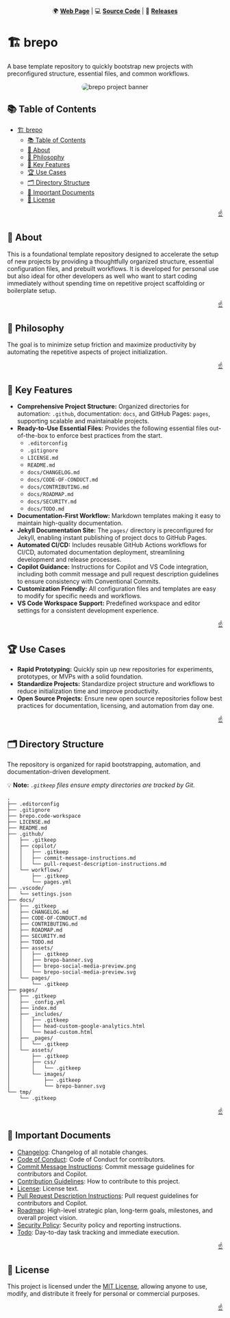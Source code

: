 <!-- markdownlint-disable MD024 MD033 MD041 -->

<a id="top"></a>

<div align=center>

🌍 **[Web Page](https://imfsiddiqui.github.io/brepo)** | 💻 **[Source Code](https://github.com/imfsiddiqui/brepo)** | 🚀 **[Releases](https://github.com/imfsiddiqui/brepo/releases)**

</div>

# 🏗️ brepo

A base template repository to quickly bootstrap new projects with preconfigured structure, essential files, and common workflows.

<div align="center">
  <img
    src="https://raw.githubusercontent.com/imfsiddiqui/brepo/refs/heads/docs/merge-pages-inside-docs/docs/pages/assets/images/brepo-banner-wide.svg"
    style="border-radius: 10px"
    alt="brepo project banner"
  />
</div>

## 📚 Table of Contents

- [🏗️ brepo](#️-brepo)
  - [📚 Table of Contents](#-table-of-contents)
  - [📌 About](#-about)
  - [🧠 Philosophy](#-philosophy)
  - [🔑 Key Features](#-key-features)
  - [🏆 Use Cases](#-use-cases)
  - [🗂️ Directory Structure](#️-directory-structure)
  - [📄 Important Documents](#-important-documents)
  - [📜 License](#-license)

<p align="right"><a href="#top">☝️</a></p>

## 📌 About

This is a foundational template repository designed to accelerate the setup of new projects by providing a thoughtfully organized structure, essential configuration files, and prebuilt workflows. It is developed for personal use but also ideal for other developers as well who want to start coding immediately without spending time on repetitive project scaffolding or boilerplate setup.

<p align="right"><a href="#top">☝️</a></p>

## 🧠 Philosophy

The goal is to minimize setup friction and maximize productivity by automating the repetitive aspects of project initialization.

<p align="right"><a href="#top">☝️</a></p>

## 🔑 Key Features

- **Comprehensive Project Structure:** Organized directories for automation: `.github`, documentation: `docs`, and GitHub Pages: `pages`, supporting scalable and maintainable projects.
- **Ready-to-Use Essential Files:** Provides the following essential files out-of-the-box to enforce best practices from the start.
  - `.editorconfig`
  - `.gitignore`
  - `LICENSE.md`
  - `README.md`
  - `docs/CHANGELOG.md`
  - `docs/CODE-OF-CONDUCT.md`
  - `docs/CONTRIBUTING.md`
  - `docs/ROADMAP.md`
  - `docs/SECURITY.md`
  - `docs/TODO.md`
- **Documentation-First Workflow:** Markdown templates making it easy to maintain high-quality documentation.
- **Jekyll Documentation Site:** The `pages/` directory is preconfigured for Jekyll, enabling instant publishing of project docs to GitHub Pages.
- **Automated CI/CD:** Includes reusable GitHub Actions workflows for CI/CD, automated documentation deployment, streamlining development and release processes.
- **Copilot Guidance:** Instructions for Copilot and VS Code integration, including both commit message and pull request description guidelines to ensure consistency with Conventional Commits.
- **Customization Friendly:** All configuration files and templates are easy to modify for specific needs and workflows.
- **VS Code Workspace Support:** Predefined workspace and editor settings for a consistent development experience.

<p align="right"><a href="#top">☝️</a></p>

## 🏆 Use Cases

- **Rapid Prototyping:** Quickly spin up new repositories for experiments, prototypes, or MVPs with a solid foundation.
- **Standardize Projects:** Standardize project structure and workflows to reduce initialization time and improve productivity.
- **Open Source Projects:** Ensure new open source repositories follow best practices for documentation, licensing, and automation from day one.

<p align="right"><a href="#top">☝️</a></p>

## 🗂️ Directory Structure

The repository is organized for rapid bootstrapping, automation, and documentation-driven development.

💡 **Note:** *`.gitkeep` files ensure empty directories are tracked by Git.*

```console
.
├── .editorconfig
├── .gitignore
├── brepo.code-workspace
├── LICENSE.md
├── README.md
├── .github/
│   ├── .gitkeep
│   ├── copilot/
│   │   ├── .gitkeep
│   │   ├── commit-message-instructions.md
│   │   └── pull-request-description-instructions.md
│   └── workflows/
│       ├── .gitkeep
│       └── pages.yml
├── .vscode/
│   └── settings.json
├── docs/
│   ├── .gitkeep
│   ├── CHANGELOG.md
│   ├── CODE-OF-CONDUCT.md
│   ├── CONTRIBUTING.md
│   ├── ROADMAP.md
│   ├── SECURITY.md
│   ├── TODO.md
│   ├── assets/
│   │   ├── .gitkeep
│   │   ├── brepo-banner.svg
│   │   ├── brepo-social-media-preview.png
│   │   └── brepo-social-media-preview.svg
│   └── pages/
│       └── .gitkeep
├── pages/
│   ├── .gitkeep
│   ├── _config.yml
│   ├── index.md
│   ├── _includes/
│   │   ├── .gitkeep
│   │   ├── head-custom-google-analytics.html
│   │   └── head-custom.html
│   ├── _pages/
│   │   └── .gitkeep
│   └── assets/
│       ├── .gitkeep
│       ├── css/
│       │   └── .gitkeep
│       └── images/
│           ├── .gitkeep
│           └── brepo-banner.svg
└── tmp/
    └── .gitkeep
```

<p align="right"><a href="#top">☝️</a></p>

## 📄 Important Documents

- [Changelog](https://github.com/imfsiddiqui/brepo/blob/main/docs/CHANGELOG.md): Changelog of all notable changes.
- [Code of Conduct](https://github.com/imfsiddiqui/brepo/blob/main/docs/CODE-OF-CONDUCT.md): Code of Conduct for contributors.
- [Commit Message Instructions](https://github.com/imfsiddiqui/brepo/blob/main/.github/copilot/commit-message-instructions.md): Commit message guidelines for contributors and Copilot.
- [Contribution Guidelines](https://github.com/imfsiddiqui/brepo/blob/main/docs/CONTRIBUTING.md): How to contribute to this project.
- [License](https://github.com/imfsiddiqui/brepo/blob/main/LICENSE.md): License text.
- [Pull Request Description Instructions](https://github.com/imfsiddiqui/brepo/blob/main/.github/copilot/pull-request-description-instructions.md): Pull request guidelines for contributors and Copilot.
- [Roadmap](https://github.com/imfsiddiqui/brepo/blob/main/docs/ROADMAP.md): High-level strategic plan, long-term goals, milestones, and overall project vision.
- [Security Policy](https://github.com/imfsiddiqui/brepo/blob/main/docs/SECURITY.md): Security policy and reporting instructions.
- [Todo](https://github.com/imfsiddiqui/brepo/blob/main/docs/TODO.md): Day-to-day task tracking and immediate execution.

<p align="right"><a href="#top">☝️</a></p>

## 📜 License

This project is licensed under the [MIT License](https://github.com/imfsiddiqui/brepo/blob/main/LICENSE.md), allowing anyone to use, modify, and distribute it freely for personal or commercial purposes.

<p align="right"><a href="#top">☝️</a></p>
